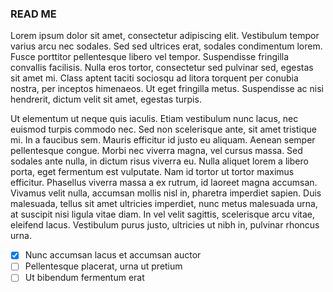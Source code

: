 ### READ ME

Lorem ipsum dolor sit amet, consectetur adipiscing elit. Vestibulum tempor varius arcu nec sodales. Sed sed ultrices erat, sodales condimentum lorem. Fusce porttitor pellentesque libero vel tempor. Suspendisse fringilla convallis facilisis. Nulla eros tortor, consectetur sed pulvinar sed, egestas sit amet mi. Class aptent taciti sociosqu ad litora torquent per conubia nostra, per inceptos himenaeos. Ut eget fringilla metus. Suspendisse ac nisi hendrerit, dictum velit sit amet, egestas turpis.

Ut elementum ut neque quis iaculis. Etiam vestibulum nunc lacus, nec euismod turpis commodo nec. Sed non scelerisque ante, sit amet tristique mi. In a faucibus sem. Mauris efficitur id justo eu aliquam. Aenean semper pellentesque congue. Morbi nec viverra magna, vel cursus massa. Sed sodales ante nulla, in dictum risus viverra eu. Nulla aliquet lorem a libero porta, eget fermentum est vulputate. Nam id tortor ut tortor maximus efficitur. Phasellus viverra massa a ex rutrum, id laoreet magna accumsan. Vivamus velit nulla, accumsan mollis nisl in, pharetra imperdiet sapien. Duis malesuada, tellus sit amet ultricies imperdiet, nunc metus malesuada urna, at suscipit nisi ligula vitae diam. In vel velit sagittis, scelerisque arcu vitae, eleifend lacus. Vestibulum purus justo, ultricies ut nibh in, pulvinar rhoncus urna.

- [x] Nunc accumsan lacus et accumsan auctor
- [ ] Pellentesque placerat, urna ut pretium
- [ ] Ut bibendum fermentum erat
